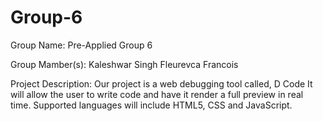 # Group-6
Group Name: Pre-Applied Group 6

Group Mamber(s):
Kaleshwar Singh
Fleurevca Francois

Project Description:
Our project is a web debugging tool called, D Code It will allow the user to write code and have it render a full preview in real time. Supported languages will include HTML5, CSS and JavaScript.
